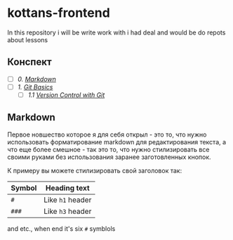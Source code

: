# kottans-frontend
In this repository i will be write work with i had deal and would be do repots about lessons
## Конспект

- [ ] *0. [Markdown](#)*
- [ ] *1. [Git Basics](#)*
   - [ ] *1.1 [Version Control with Git](#)*
   
## Markdown

   Первое новшество которое я для себя открыл - это то, что нужно использовать форматирование markdown для редактирования текста, а что еще более смешное - так это то, что нужно стилизировать все своими руками без использования заранее заготовленных кнопок.


   К примеру вы можете стилизировать свой заголовок так:
   
   | Symbol | Heading text |
   | --- | --- |
   | `#` | Like `h1` header |
   | `###` | Like `h3` header |
   
   and etc., when end it's six `#` symblols
